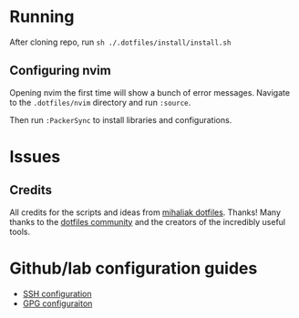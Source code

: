 # Running
After cloning repo, run `sh ./.dotfiles/install/install.sh`

## Configuring nvim
Opening nvim the first time will show a bunch of error messages. Navigate to the `.dotfiles/nvim` directory and run `:source`.

Then run `:PackerSync` to install libraries and configurations.
# Issues
## Credits

All credits for the scripts and ideas from [mihaliak dotfiles](https://github.com/mihaliak/dotfiles). Thanks!
Many thanks to the [dotfiles community](http://dotfiles.github.io/) and the creators of the incredibly useful tools.

# Github/lab configuration guides
- [SSH configuration](https://docs.github.com/en/authentication/connecting-to-github-with-ssh/adding-a-new-ssh-key-to-your-github-account)
- [GPG configuraiton](https://docs.github.com/en/authentication/managing-commit-signature-verification/generating-a-new-gpg-key)
